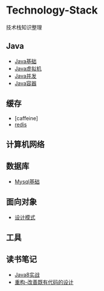 # Technology-Stack
技术栈知识整理

## Java
   - [Java基础](./Java/Java基础.md)
   - [Java虚拟机](./Java/Java虚拟机.md)
   - [Java并发](./Java/Java并发.md)
   - [Java容器](./Java/Java容器.md)
   
   
## 缓存
   - [caffeine]
   - [redis](./缓存/redis.md)

## 计算机网络


## 数据库
   - [Mysql基础](./数据库/Mysql基础.md)

## 面向对象
   - [设计模式](./面向对象/设计模式.md)

## 工具


## 读书笔记
   - [Java8实战](./读书笔记/Java8实战.md) 
   - [重构-改善既有代码的设计](./读书笔记/重构改善既有代码的设计.md) 
